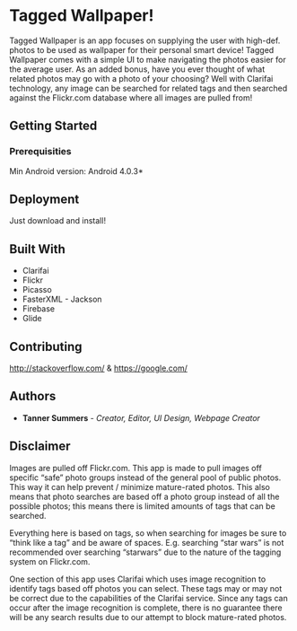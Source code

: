 # Tagged Wallpaper!

Tagged Wallpaper is an app focuses on supplying the user with high-def. photos to be used as wallpaper for their personal smart device! Tagged Wallpaper comes with a simple UI to make navigating the photos easier for the average user. As an added bonus, have you ever thought of what related photos may go with a photo of your choosing? Well with Clarifai technology, any image can be searched for related tags and then searched against the Flickr.com database where all images are pulled from!

## Getting Started

### Prerequisities

Min Android version: Android 4.0.3*

## Deployment

Just download and install!

## Built With

* Clarifai
* Flickr
* Picasso
* FasterXML - Jackson
* Firebase
* Glide
 
## Contributing

http://stackoverflow.com/ & https://google.com/

## Authors

* **Tanner Summers** - *Creator, Editor, UI Design, Webpage Creator*

## Disclaimer

Images are pulled off Flickr.com. This app is made to pull images off specific “safe” photo groups instead of the general pool of public photos. This way it can help prevent / minimize mature-rated photos. This also means that photo searches are based off a photo group instead of all the possible photos; this means there is limited amounts of tags that can be searched.

Everything here is based on tags, so when searching for images be sure to “think like a tag” and be aware of spaces. E.g. searching “star wars” is not recommended over searching “starwars” due to the nature of the tagging system on Flickr.com.

One section of this app uses Clarifai which uses image recognition to identify tags based off photos you can select. These tags may or may not be correct due to the capabilities of the Clarifai service. Since any tags can occur after the image recognition is complete, there is no guarantee there will be any search results due to our attempt to block mature-rated photos.

